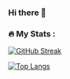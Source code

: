 ### Hi there 👋

### :fire: My Stats :

[![GitHub Streak](http://github-readme-streak-stats.herokuapp.com?user=fs-anvr&theme=dark&background=000000)](https://git.io/streak-stats)

[![Top Langs](https://github-readme-stats.vercel.app/api/top-langs/?username=your-github-username&layout=compact&theme=vision-friendly-dark)](https://github.com/anuraghazra/github-readme-stats)
